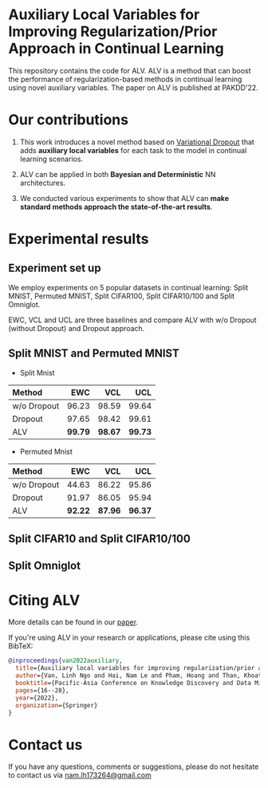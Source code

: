 # Auxiliary Local Variables for Improving Regularization/Prior Approach in Continual Learning

This repository contains the code for ALV. ALV is a method that can boost the performance of regularization-based methods in continual learning using novel auxiliary variables. The paper on ALV is published at PAKDD'22.

# Our contributions
1. This work introduces a novel method based on [Variational Dropout](https://arxiv.org/abs/1506.02557) that adds **auxiliary local variables** for each task to the model in continual learning scenarios.

2. ALV can be applied in both **Bayesian and Deterministic** NN architectures.

3. We conducted various experiments to show that ALV can **make standard methods approach the state-of-the-art results**.

# Experimental results
## Experiment set up
We employ experiments on 5 popular datasets in continual learning: Split MNIST, Permuted MNIST, Split CIFAR100, Split CIFAR10/100 and Split Omniglot.

EWC, VCL and UCL are three baselines and compare ALV with w/o Dropout (without Dropout) and Dropout approach.

## Split MNIST and Permuted MNIST

* Split Mnist
  
|  Method     | EWC         | VCL          | UCL          |
|:------------|------------:|-------------:|-------------:|
| w/o Dropout | 96.23       | 98.59        | 99.64        |
| Dropout     | 97.65       | 98.42        | 99.61        |
| ALV         | **99.79**   | **98.67**    | **99.73**    |

* Permuted Mnist

|  Method     | EWC         | VCL          | UCL          |
|:------------|------------:|-------------:|-------------:|
| w/o Dropout | 44.63       | 86.22        | 95.86        |
| Dropout     | 91.97       | 86.05        | 95.94        |
| ALV         | **92.22**   | **87.96**    | **96.37**    |

## Split CIFAR10 and Split CIFAR10/100

## Split Omniglot


# Citing ALV
More details can be found in our [paper](https://link.springer.com/chapter/10.1007/978-3-031-05933-9_2).

If you're using ALV in your research or applications, please cite using this BibTeX:
```bibtex
@inproceedings{van2022auxiliary,
  title={Auxiliary local variables for improving regularization/prior approach in continual learning},
  author={Van, Linh Ngo and Hai, Nam Le and Pham, Hoang and Than, Khoat},
  booktitle={Pacific-Asia Conference on Knowledge Discovery and Data Mining},
  pages={16--28},
  year={2022},
  organization={Springer}
}
```

# Contact us
If you have any questions, comments or suggestions, please do not hesitate to contact us via nam.lh173264@gmail.com
